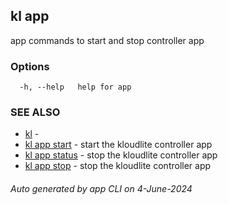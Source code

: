 ## kl app

app commands to start and stop controller app



### Options

```
  -h, --help   help for app
```

### SEE ALSO

* [kl](kl.md)  - 
* [kl app start](kl_app_start.md)  - start the kloudlite controller app
* [kl app status](kl_app_status.md)  - stop the kloudlite controller app
* [kl app stop](kl_app_stop.md)  - stop the kloudlite controller app

###### Auto generated by app CLI on 4-June-2024
